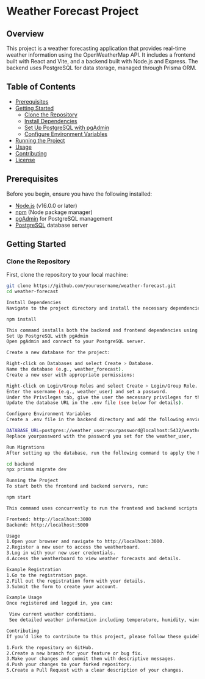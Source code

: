 # Weather Forecast Project

## Overview

This project is a weather forecasting application that provides real-time weather information using the OpenWeatherMap API. It includes a frontend built with React and Vite, and a backend built with Node.js and Express. The backend uses PostgreSQL for data storage, managed through Prisma ORM.

## Table of Contents

- [Prerequisites](#prerequisites)
- [Getting Started](#getting-started)
  - [Clone the Repository](#clone-the-repository)
  - [Install Dependencies](#install-dependencies)
  - [Set Up PostgreSQL with pgAdmin](#set-up-postgresql-with-pgadmin)
  - [Configure Environment Variables](#configure-environment-variables)
- [Running the Project](#running-the-project)
- [Usage](#usage)
- [Contributing](#contributing)
- [License](#license)

## Prerequisites

Before you begin, ensure you have the following installed:

- [Node.js](https://nodejs.org/) (v16.0.0 or later)
- [npm](https://www.npmjs.com/) (Node package manager)
- [pgAdmin](https://www.pgadmin.org/) for PostgreSQL management
- [PostgreSQL](https://www.postgresql.org/) database server

## Getting Started

### Clone the Repository

First, clone the repository to your local machine:

```bash
git clone https://github.com/yourusername/weather-forecast.git
cd weather-forecast

Install Dependencies
Navigate to the project directory and install the necessary dependencies:

npm install

This command installs both the backend and frontend dependencies using concurrently.
Set Up PostgreSQL with pgAdmin
Open pgAdmin and connect to your PostgreSQL server.

Create a new database for the project:

Right-click on Databases and select Create > Database.
Name the database (e.g., weather_forecast).
Create a new user with appropriate permissions:

Right-click on Login/Group Roles and select Create > Login/Group Role.
Enter the username (e.g., weather_user) and set a password.
Under the Privileges tab, give the user the necessary privileges for the new database.
Update the database URL in the .env file (see below for details).

Configure Environment Variables
Create a .env file in the backend directory and add the following environment variables:

DATABASE_URL=postgres://weather_user:yourpassword@localhost:5432/weather_forecast
Replace yourpassword with the password you set for the weather_user,

Run Migrations
After setting up the database, run the following command to apply the Prisma migrations:

cd backend
npx prisma migrate dev

Running the Project
To start both the frontend and backend servers, run:

npm start

This command uses concurrently to run the frontend and backend scripts simultaneously.

Frontend: http://localhost:3000
Backend: http://localhost:5000

Usage
1.Open your browser and navigate to http://localhost:3000.
2.Register a new user to access the weatherboard.
3.Log in with your new user credentials.
4.Access the weatherboard to view weather forecasts and details.

Example Registration
1.Go to the registration page.
2.Fill out the registration form with your details.
3.Submit the form to create your account.

Example Usage
Once registered and logged in, you can:

 View current weather conditions.
 See detailed weather information including temperature, humidity, wind speed, etc.

Contributing
If you’d like to contribute to this project, please follow these guidelines:

1.Fork the repository on GitHub.
2.Create a new branch for your feature or bug fix.
3.Make your changes and commit them with descriptive messages.
4.Push your changes to your forked repository.
5.Create a Pull Request with a clear description of your changes.